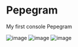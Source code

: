 # Pepegram
My first console Pepegram

![image](https://user-images.githubusercontent.com/90633453/159631366-9ce62fda-50c6-4476-ba7f-0e6752a071ab.png)
![image](https://user-images.githubusercontent.com/90633453/159631407-453f1ac3-c63b-435f-ae36-acdc2107afdd.png)
![image](https://user-images.githubusercontent.com/90633453/159631997-68e9b639-1ad6-44ff-893d-c3ae268a7307.png)
